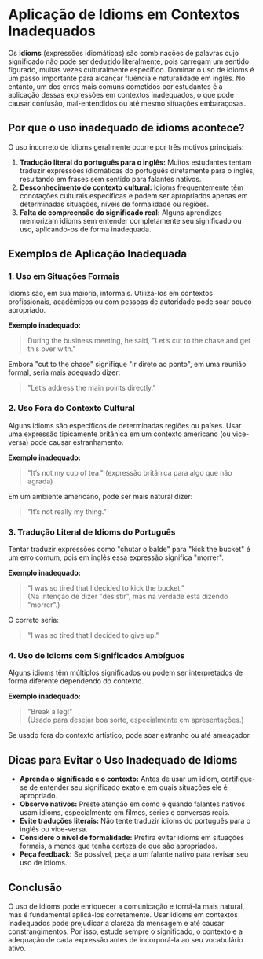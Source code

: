 # Aplicação de Idioms em Contextos Inadequados

Os **idioms** (expressões idiomáticas) são combinações de palavras cujo significado não pode ser deduzido literalmente, pois carregam um sentido figurado, muitas vezes culturalmente específico. Dominar o uso de idioms é um passo importante para alcançar fluência e naturalidade em inglês. No entanto, um dos erros mais comuns cometidos por estudantes é a aplicação dessas expressões em contextos inadequados, o que pode causar confusão, mal-entendidos ou até mesmo situações embaraçosas.

## Por que o uso inadequado de idioms acontece?

O uso incorreto de idioms geralmente ocorre por três motivos principais:

1. **Tradução literal do português para o inglês:** Muitos estudantes tentam traduzir expressões idiomáticas do português diretamente para o inglês, resultando em frases sem sentido para falantes nativos.
2. **Desconhecimento do contexto cultural:** Idioms frequentemente têm conotações culturais específicas e podem ser apropriados apenas em determinadas situações, níveis de formalidade ou regiões.
3. **Falta de compreensão do significado real:** Alguns aprendizes memorizam idioms sem entender completamente seu significado ou uso, aplicando-os de forma inadequada.

## Exemplos de Aplicação Inadequada

### 1. Uso em Situações Formais

Idioms são, em sua maioria, informais. Utilizá-los em contextos profissionais, acadêmicos ou com pessoas de autoridade pode soar pouco apropriado.

**Exemplo inadequado:**
> During the business meeting, he said, "Let’s cut to the chase and get this over with."

Embora "cut to the chase" signifique "ir direto ao ponto", em uma reunião formal, seria mais adequado dizer:
> "Let’s address the main points directly."

### 2. Uso Fora do Contexto Cultural

Alguns idioms são específicos de determinadas regiões ou países. Usar uma expressão tipicamente britânica em um contexto americano (ou vice-versa) pode causar estranhamento.

**Exemplo inadequado:**
> "It’s not my cup of tea." (expressão britânica para algo que não agrada)

Em um ambiente americano, pode ser mais natural dizer:
> "It’s not really my thing."

### 3. Tradução Literal de Idioms do Português

Tentar traduzir expressões como "chutar o balde" para "kick the bucket" é um erro comum, pois em inglês essa expressão significa "morrer".

**Exemplo inadequado:**
> "I was so tired that I decided to kick the bucket."  
(Na intenção de dizer "desistir", mas na verdade está dizendo "morrer".)

O correto seria:
> "I was so tired that I decided to give up."

### 4. Uso de Idioms com Significados Ambíguos

Alguns idioms têm múltiplos significados ou podem ser interpretados de forma diferente dependendo do contexto.

**Exemplo inadequado:**
> "Break a leg!"  
(Usado para desejar boa sorte, especialmente em apresentações.)

Se usado fora do contexto artístico, pode soar estranho ou até ameaçador.

## Dicas para Evitar o Uso Inadequado de Idioms

- **Aprenda o significado e o contexto:** Antes de usar um idiom, certifique-se de entender seu significado exato e em quais situações ele é apropriado.
- **Observe nativos:** Preste atenção em como e quando falantes nativos usam idioms, especialmente em filmes, séries e conversas reais.
- **Evite traduções literais:** Não tente traduzir idioms do português para o inglês ou vice-versa.
- **Considere o nível de formalidade:** Prefira evitar idioms em situações formais, a menos que tenha certeza de que são apropriados.
- **Peça feedback:** Se possível, peça a um falante nativo para revisar seu uso de idioms.

## Conclusão

O uso de idioms pode enriquecer a comunicação e torná-la mais natural, mas é fundamental aplicá-los corretamente. Usar idioms em contextos inadequados pode prejudicar a clareza da mensagem e até causar constrangimentos. Por isso, estude sempre o significado, o contexto e a adequação de cada expressão antes de incorporá-la ao seu vocabulário ativo.